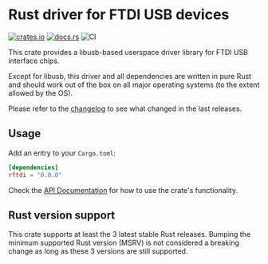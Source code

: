 # Rust driver for FTDI USB devices

[![crates.io](https://img.shields.io/crates/v/rftdi.svg)](https://crates.io/crates/rftdi)
[![docs.rs](https://docs.rs/rftdi/badge.svg)](https://docs.rs/rftdi/)
![CI](https://github.com/jonas-schievink/rftdi/workflows/CI/badge.svg)

This crate provides a libusb-based userspace driver library for FTDI USB
interface chips.

Except for libusb, this driver and all dependencies are written in pure Rust and
should work out of the box on all major operating systems (to the extent allowed
by the OS).

Please refer to the [changelog](CHANGELOG.md) to see what changed in the last
releases.

## Usage

Add an entry to your `Cargo.toml`:

```toml
[dependencies]
rftdi = "0.0.0"
```

Check the [API Documentation](https://docs.rs/rftdi/) for how to use the
crate's functionality.

## Rust version support

This crate supports at least the 3 latest stable Rust releases. Bumping the
minimum supported Rust version (MSRV) is not considered a breaking change as
long as these 3 versions are still supported.
